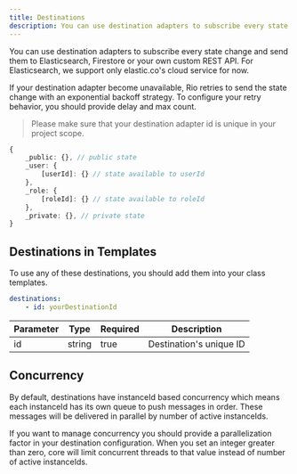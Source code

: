 ```yaml
---
title: Destinations
description: You can use destination adapters to subscribe every state change and send them to Elasticsearch, Firestore or your own custom REST API.
---
```



You can use destination adapters to subscribe every state change and send them to Elasticsearch, Firestore or your own custom REST API.
For Elasticsearch, we support only elastic.co's cloud service for now.

If your destination adapter become unavailable, Rio retries to send the state change with an exponential backoff strategy.
To configure your retry behavior, you should provide delay and max count.

> Please make sure that your destination adapter id is unique in your project scope.

```typescript
{
    _public: {}, // public state
    _user: {
        [userId]: {} // state available to userId
    },
    _role: {
        [roleId]: {} // state available to roleId
    },
    _private: {}, // private state
}
```

## Destinations in Templates

To use any of these destinations, you should add them into your class templates.

```yaml
destinations:
    - id: yourDestinationId
```

| Parameter     | Type                | Required            | Description         |
| ------------- | ------------------- | ------------------- | ------------------- |
| id            | string              | true                | Destination's unique ID |

## Concurrency

By default, destinations have instanceId based concurrency which means each instanceId has its own queue to push messages in order.
These messages will be delivered in parallel by number of active instanceIds.

If you want to manage concurrency you should provide a parallelization factor in your destination configuration.
When you set an integer greater than zero, core will limit concurrent threads to that value instead of number of active instanceIds.
